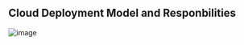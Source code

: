 ## Cloud Deployment Model and Responbilities 

![image](https://github.com/adeleke123/I4GCybersecurity/assets/51156057/1741e788-4e56-4e76-9d92-f6441291b3ac)

